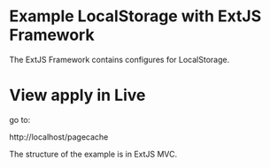 Example LocalStorage with ExtJS Framework
=========================================

The ExtJS Framework contains configures for LocalStorage.

View apply in Live
==================

go to:

http://localhost/pagecache



The structure of the example is in ExtJS MVC.
